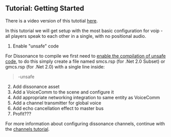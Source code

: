 ## Tutorial: Getting Started

There is a video version of this tutotial [here](TODO).

In this tutorial we will get setup with the most basic configuration for voip - all players speak to each other in a single, with no positional audio.

1. Enable "unsafe" code

For Dissonance to compile we first need to [enable the compilation of unsafe code](https://docs.unity3d.com/Manual/PlatformDependentCompilation.html), to do this simply create a file named smcs.rsp (for .Net 2.0 Subset) or gmcs.rsp (for .Net 2.0) with a single line inside:

 > -unsafe
 
2. Add dissonance asset
3. Add a VoiceComm to the scene and configure it
4. Add appropriate networking integration to same entity as VoiceComm
5. Add a channel transmitter for global voice
6. Add echo cancellation effect to master bus
7. Profit???

For more information about configuring dissonance channels, continue with the [channels tutorial](Tutorial---Multiple-Channels).